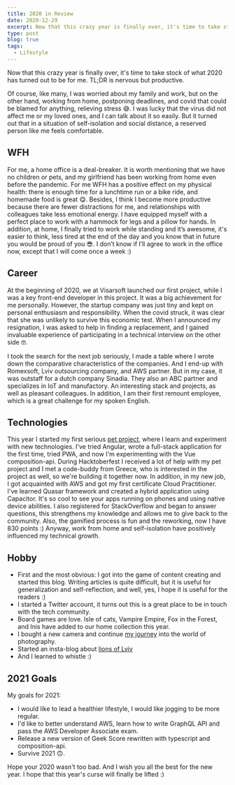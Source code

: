 ```yaml
---
title: 2020 in Review
date: 2020-12-29
excerpt: Now that this crazy year is finally over, it's time to take stock of what 2020 has turned out to be for me...
type: post
blog: true
tags:
  - Lifestyle
---
```


Now that this crazy year is finally over, it's time to take stock of what 2020 has turned out to be for me. TL;DR is nervous but productive.

Of course, like many, I was worried about my family and work, but on the other hand, working from home, postponing deadlines, and covid that could be blamed for anything, relieving stress 😅. I was lucky that the virus did not affect me or my loved ones, and I can talk about it so easily. But it turned out that in a situation of self-isolation and social distance, a reserved person like me feels comfortable.

## WFH

For me, a home office is a deal-breaker. It is worth mentioning that we have no children or pets, and my girlfriend has been working from home even before the pandemic. For me WFH has a positive effect on my physical health: there is enough time for a lunchtime run or a bike ride, and homemade food is great 😋.
Besides, I think I become more productive because there are fewer distractions for me, and relationships with colleagues take less emotional energy. I have equipped myself with a perfect place to work with a hammock for legs and a pillow for hands. In addition, at home, I finally tried to work while standing and it’s awesome, it's easier to think, less tired at the end of the day and you know that in future you would be proud of you 😎.
I don’t know if I’ll agree to work in the office now, except that I will come once a week :)

## Career

At the beginning of 2020, we at Visarsoft launched our first project, while I was a key front-end developer in this project. It was a big achievement for me personally. However, the startup company was just tiny and kept on personal enthusiasm and responsibility. When the covid struck, it was clear that she was unlikely to survive this economic test. When I announced my resignation, I was asked to help in finding a replacement, and I gained invaluable experience of participating in a technical interview on the other side 🤓.

I took the search for the next job seriously, I made a table where I wrote down the comparative characteristics of the companies. And I end-up with Romexsoft, Lviv outsourcing company, and AWS partner. But in my case, it was outstaff for a dutch company Sinadia. They also an ABC partner and specializes in IoT and manufactory. An interesting stack and projects, as well as pleasant colleagues. In addition, I am their first remount employee, which is a great challenge for my spoken English.

## Technologies

This year I started my first serious [pet project](https://davidgo.netlify.app/blog/geek-score.html), where I learn and experiment with new technologies. I've tried Angular, wrote a full-stack application for the first time, tried PWA, and now I'm experimenting with the Vue composition-api. During Hacktoberfest I received a lot of help with my pet project and I met a code-buddy from Greece, who is interested in the project as well, so we're building it together now. In addition, in my new job, I got acquainted with AWS and got my first certificate Cloud Practitioner.
I've learned Quasar framework and created a hybrid application using Capacitor. It's so cool to see your apps running on phones and using native device abilities.
I also registered for StackOverflow and began to answer questions, this strengthens my knowledge and allows me to give back to the community. Also, the gamified process is fun and the reworking, now I have 830 points :)
Anyway, work from home and self-isolation have positively influenced my technical growth.

## Hobby

- First and the most obvious: I got into the game of content creating
  and started this blog. Writing articles is quite difficult, but it
  is useful for generalization and self-reflection, and well, yes, I
  hope it is useful for the readers :)
- I started a Twitter account, it turns out this is a great place to be in touch with the tech community.
- Board games are love. Isle of cats, Vampire Empire, Fox in the Forest, and Inis have added to our home collection this year.
- I bought a new camera and continue [my journey](https://www.instagram.com/david_go__/) into the world of photography.
- Started an insta-blog about [lions of Lviv](https://www.instagram.com/lions.of.lviv/)
- And I learned to whistle :)

## 2021 Goals

My goals for 2021:

- I would like to lead a healthier lifestyle, I would like jogging to be more regular.
- I'd like to better understand AWS, learn how to write GraphQL API and pass the AWS Developer Associate exam.
- Release a new version of Geek Score rewritten with typescript and composition-api.
- Survive 2021 🙃.

Hope your 2020 wasn't too bad. And I wish you all the best for the new year. I hope that this year's curse will finally be lifted :)
